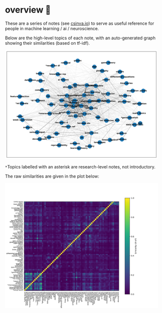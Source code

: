 # overview 👋

These are a series of notes (see [csinva.io](https://csinva.io/)) to serve as useful reference for people in machine learning / ai / neuroscience. 

Below are the high-level topics of each note, with an auto-generated graph showing their similarities (based on tf-idf).

![similarities_graph](similarities_graph.svg)

`*`Topics labelled with an asterisk are research-level notes, not introductory.

The raw similarities are given in the plot below:

![area_similarities](area_similarities.svg)